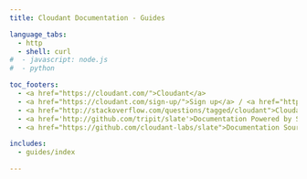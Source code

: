 ```yaml
---
title: Cloudant Documentation - Guides

language_tabs:
  - http 
  - shell: curl
#  - javascript: node.js
#  - python

toc_footers:
  - <a href="https://cloudant.com/">Cloudant</a>
  - <a href="https://cloudant.com/sign-up/">Sign up</a> / <a href="https://cloudant.com/sign-in/">Sign in</a>
  - <a href="http://stackoverflow.com/questions/tagged/cloudant">Cloudant on StackOverflow</a>
  - <a href='http://github.com/tripit/slate'>Documentation Powered by Slate</a>
  - <a href="https://github.com/cloudant-labs/slate">Documentation Source</a>

includes:
  - guides/index

---
```


<script>
fragments = {
  '#json': '/json.html',
  '#replication': '/replication_guide.html',
  '#monitoring-replication28': '/managing_tasks.html',
  '#managing-tasks': '/managing-tasks.html',
  '#document-versioning-and-mvcc': '/mvcc.html',
  '#transactions-in-cloudant': '/transactions.html',
  '#cap-theorem': '/cap_theorem.html',
  '#acid': '/acid.html',
  '#back-up-your-data': '/backup-guide.html',
  '#couchapps': '/couchapps.html',
  '#design-document-management': '/design_document_management.html'
}
fragment = window.location.hash;
console.log('fragment is ' + fragment);
dest = fragments[fragment];
console.log('dest is ' + dest);
if (dest) {
  window.location = dest;
}
</script>
